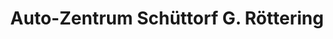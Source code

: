 ---
title: "Auto-Zentrum Schüttorf G. Röttering"
url: /schuettorf/auto-zentrum-schuettorf-g-roettering/
shop: Autohaus
---